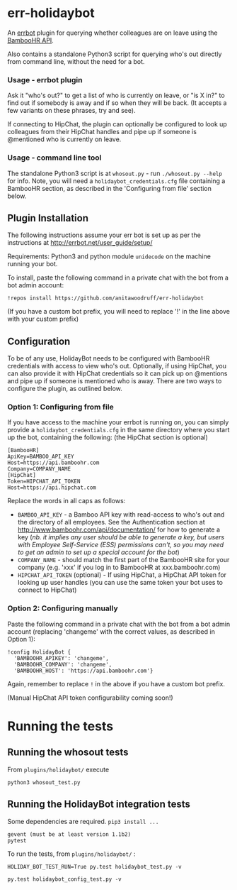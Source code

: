 # err-holidaybot

An [errbot](http://errbot.net/) plugin for querying whether colleagues are on leave using the [BambooHR API](http://www.bamboohr.com/api/documentation/).

Also contains a standalone Python3 script for querying who's out directly from command line, without the need for a bot.

### Usage - errbot plugin

Ask it "who's out?" to get a list of who is currently on leave, or "is X in?" to find out if somebody is away and if so when they will be back. (It accepts a few variants on these phrases, try and see).

If connecting to HipChat, the plugin can optionally be configured to look up colleagues from their HipChat handles and pipe up if someone is @mentioned who is currently on leave.

### Usage - command line tool

The standalone Python3 script is at `whosout.py` - run `./whosout.py --help` for info. Note, you will need a `holidaybot_credentials.cfg` file containing a BambooHR section, as described in the 'Configuring from file' section below.

## Plugin Installation

The following instructions assume your err bot is set up as per the instructions at http://errbot.net/user_guide/setup/ 

Requirements: Python3 and python module `unidecode` on the machine running your bot.

To install, paste the following command in a private chat with the bot from a bot admin account:

  `!repos install https://github.com/anitawoodruff/err-holidaybot` 
  
(If you have a custom bot prefix, you will need to replace '!' in the line above with your custom prefix)

## Configuration

To be of any  use, HolidayBot needs to be configured with BambooHR credentials with access to view who's out.
Optionally, if using HipChat, you can also provide it with HipChat credentials so it can pick up on @mentions and pipe up if someone is mentioned who is away. There are two ways to configure the plugin, as outlined below.

### Option 1: Configuring from file

If you have access to the machine your errbot is running on, you can simply provide a `holidaybot_credentials.cfg` in the same directory where you start up the bot, containing the following: (the HipChat section is optional)

    [BambooHR]
    ApiKey=BAMBOO_API_KEY
    Host=https://api.bamboohr.com
    Company=COMPANY_NAME
    [HipChat]
    Token=HIPCHAT_API_TOKEN
    Host=https://api.hipchat.com
    
Replace the words in all caps as follows:

- `BAMBOO_API_KEY` - a Bamboo API key with read-access to who's out and the directory of all employees. See the Authentication section at http://www.bamboohr.com/api/documentation/ for how to generate a key (_nb. it implies any user should be able to generate a key, but users with Employee Self-Service (ESS) permissions can't, so you may need to get an admin to set up a special account for the bot_)
- `COMPANY_NAME` - should match the first part of the BambooHR site for your company (e.g. 'xxx' if you log in to BambooHR at xxx.bamboohr.com)
- `HIPCHAT_API_TOKEN` (optional) - If using HipChat, a HipChat API token for looking up user handles (you can use the same token your bot uses to connect to HipChat)
    
### Option 2: Configuring manually

Paste the following command in a private chat with the bot from a bot admin account (replacing 'changeme' with the correct values, as described in Option 1):

    !config HolidayBot {
      'BAMBOOHR_APIKEY': 'changeme',
      'BAMBOOHR_COMPANY': 'changeme',
      'BAMBOOHR_HOST': 'https://api.bamboohr.com'}

Again, remember to replace `!` in the above if you have a custom bot prefix.

(Manual HipChat API token configurability coming soon!)

# Running the tests

## Running the whosout tests

From `plugins/holidaybot/` execute

    python3 whosout_test.py

## Running the HolidayBot integration tests

Some dependencies are required. `pip3 install ...`

    gevent (must be at least version 1.1b2)
    pytest

To run the tests, from `plugins/holidaybot/` :

`HOLIDAY_BOT_TEST_RUN=True py.test holidaybot_test.py -v`

`py.test holidaybot_config_test.py -v`


